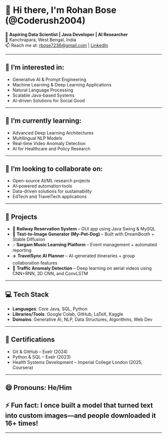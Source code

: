 # 👋 Hi there, I'm Rohan Bose (@Coderush2004)

🎯 **Aspiring Data Scientist | Java Developer | AI Researcher**  
📍 Kanchrapara, West Bengal, India  
📫 Reach me at: [rbose7236@gmail.com](mailto:rbose7236@gmail.com) | [LinkedIn](https://www.linkedin.com/in/rohan-bose-328b58278/)  

---

## 👀 I’m interested in:
- Generative AI & Prompt Engineering  
- Machine Learning & Deep Learning Applications  
- Natural Language Processing  
- Scalable Java-based Systems  
- AI-driven Solutions for Social Good  

---

## 🌱 I’m currently learning:
- Advanced Deep Learning Architectures  
- Multilingual NLP Models  
- Real-time Video Anomaly Detection  
- AI for Healthcare and Policy Research  

---

## 💞️ I’m looking to collaborate on:
- Open-source AI/ML research projects  
- AI-powered automation tools  
- Data-driven solutions for sustainability  
- EdTech and TravelTech applications  

---

## 💼 Projects
- 🚆 **Railway Reservation System** – GUI app using Java Swing & MySQL  
- 🐶 **Text-to-Image Generator (My-Pet-Dog)** – Built with DreamBooth + Stable Diffusion  
- 🎶 **Sargam Music Learning Platform** – Event management + automated reporting  
- ✈️ **TravelSync AI Planner** – AI-generated itineraries + group collaboration features  
- 🚦 **Traffic Anomaly Detection** – Deep learning on aerial videos using CNN+RNN, 3D CNN, and ConvLSTM  

---

## 💻 Tech Stack
- **Languages**: Core Java, SQL, Python  
- **Libraries/Tools**: Google Colab, GitHub, LaTeX, Kaggle  
- **Domains**: Generative AI, NLP, Data Structures, Algorithms, Web Dev  

---

## 🧠 Certifications
- Git & GitHub – Exelr (2024)  
- Python & SQL – Exelr (2023)  
- Health Systems Development – Imperial College London (2025, Coursera)  

---

## 😄 Pronouns: He/Him  
## ⚡ Fun fact: I once built a model that turned text into custom images—and people downloaded it 16+ times!

---

<!---
Coderush2004/Coderush2004 is a ✨ special ✨ repository because its `README.md` (this file) appears on your GitHub profile.
You can click the Preview link to take a look at your changes.
--->
